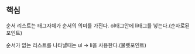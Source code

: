 ## 핵심
순서 리스트는 태그자체가 순서의 의미를 가진다. ol태그안에 li태그를 넣는다.(순자로된 포인트)

순서가 없는 리스트를 나타낼때는 ul -> li을 사용한다.(불렛포인트)
